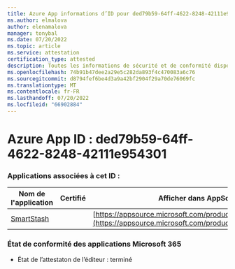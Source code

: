 ```yaml
---
title: Azure App informations d’ID pour ded79b59-64ff-4622-8248-42111e954301
ms.author: elmalova
author: elenamalova
manager: tonybal
ms.date: 07/20/2022
ms.topic: article
ms.service: attestation
certification_type: attested
description: Toutes les informations de sécurité et de conformité disponibles pour ded79b59-64ff-4622-8248-42111e954301.
ms.openlocfilehash: 74b91b47dee2a29e5c282da893f4c470083a6c76
ms.sourcegitcommit: d8794fef6be4d3a9a42bf2904f29a70de76069fc
ms.translationtype: MT
ms.contentlocale: fr-FR
ms.lasthandoff: 07/20/2022
ms.locfileid: "66902884"
---
```

# <a name="azure-app-id-ded79b59-64ff-4622-8248-42111e954301"></a>Azure App ID : ded79b59-64ff-4622-8248-42111e954301


### <a name="apps-associated-with-this-id"></a>Applications associées à cet ID :
| **Nom de l'application** | **Certifié** | **Afficher dans AppSource** |
|--------------|---------------|-----------------------|
| [SmartStash](../forward/WA200004223.md) |  | [https://appsource.microsoft.com/product/office/WA200004223](https://appsource.microsoft.com/product/office/WA200004223) |

### <a name="microsoft-365-app-compliance-status"></a>État de conformité des applications Microsoft 365
- État de l’attestaton de l’éditeur : terminé
